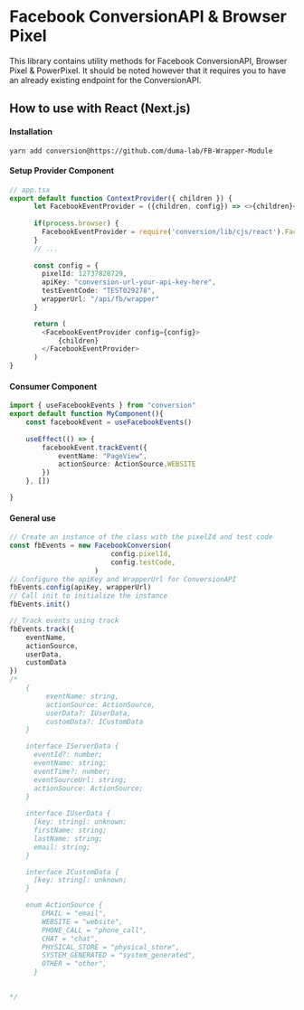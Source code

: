 # Facebook ConversionAPI & Browser Pixel

This library contains utility methods for Facebook ConversionAPI, Browser Pixel & PowerPixel.
It should be noted however that it requires you to have an already existing endpoint for the
ConversionAPI. 

## How to use with React (Next.js)
#### Installation
```
yarn add conversion@https://github.com/duma-lab/FB-Wrapper-Module 
```

#### Setup Provider Component
```typescript jsx
// app.tsx
export default function ContextProvider({ children }) {
      let FacebookEventProvider = ({children, config}) => <>{children}</>
      
      if(process.browser) {
        FacebookEventProvider = require('conversion/lib/cjs/react').FacebookEventProvider
      }
      // ...
        
      const config = {
        pixelId: 12737828729,
        apiKey: "conversion-url-your-api-key-here",
        testEventCode: "TEST029278",
        wrapperUrl: "/api/fb/wrapper"
      }   

      return (
        <FacebookEventProvider config={config}>
            {children}
        </FacebookEventProvider>
      )
}
``` 

#### Consumer Component
```typescript jsx
import { useFacebookEvents } from "conversion"
export default function MyComponent(){
    const facebookEvent = useFacebookEvents()
    
    useEffect(() => {
        facebookEvent.trackEvent({
            eventName: "PageView", 
            actionSource: ActionSource.WEBSITE
        })
    }, [])

}
```

#### General use
```typescript
// Create an instance of the class with the pixelId and test code
const fbEvents = new FacebookConversion(
                         config.pixelId,
                         config.testCode,
                     )
// Configure the apiKey and WrapperUrl for ConversionAPI
fbEvents.config(apiKey, wrapperUrl)
// Call init to initialize the instance
fbEvents.init()

// Track events using track
fbEvents.track({
    eventName, 
    actionSource, 
    userData, 
    customData
})
/*
    {
         eventName: string,
         actionSource: ActionSource,
         userData?: IUserData,
         customData?: ICustomData
    }

    interface IServerData {
      eventId?: number;
      eventName: string;
      eventTime?: number;
      eventSourceUrl: string;
      actionSource: ActionSource;
    }
    
    interface IUserData {
      [key: string]: unknown;
      firstName: string;
      lastName: string;
      email: string;
    }

    interface ICustomData {
      [key: string]: unknown;
    }

    enum ActionSource {
        EMAIL = "email",
        WEBSITE = "website",
        PHONE_CALL = "phone_call",
        CHAT = "chat",
        PHYSICAL_STORE = "physical_store",
        SYSTEM_GENERATED = "system_generated",
        OTHER = "other",
      }
  

*/
```
